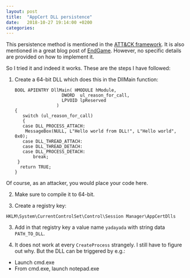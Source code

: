 ```yaml
---
layout: post
title:  "AppCert DLL persistence"
date:   2018-10-27 19:14:00 +0200
categories: 
---
```


This persistence method is mentioned in the [ATT&CK framework](https://attack.mitre.org/techniques/T1182/). It is also mentioned in a great blog post of [EndGame](https://www.endgame.com/blog/technical-blog/ten-process-injection-techniques-technical-survey-common-and-trending-process). However, no specific details are provided on how to implement it.

So I tried it and indeed it works. These are the steps I have followed:

1. Create a 64-bit DLL which does this in the DllMain function:

     ```
     BOOL APIENTRY DllMain( HMODULE hModule,
                       DWORD  ul_reason_for_call,
                       LPVOID lpReserved
                     )
     {
        switch (ul_reason_for_call)
        {
        case DLL_PROCESS_ATTACH:
	     MessageBox(NULL, L"Hello world from DLL!", L"Hello world", 0x0);
        case DLL_THREAD_ATTACH:
        case DLL_THREAD_DETACH:
        case DLL_PROCESS_DETACH:
            break;
      }
       return TRUE;
    }
    ```

  Of course, as an attacker, you would place your code here. 

2. Make sure to compile it to 64-bit.

3. Create a registry key:

 ```
 HKLM\System\CurrentControlSet\Control\Session Manager\AppCertDlls
 ```

3. Add in that registry key a value name `yadayada` with string data `PATH_TO_DLL`.

4. It does not work at every `CreateProcess` strangely. I still have to figure out why. But the DLL can be triggered by e.g.:

  * Launch cmd.exe
  * From cmd.exe, launch notepad.exe
